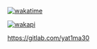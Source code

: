 
<a href="https://wakatime.com/@yat1ma30">![wakatime](https://wakatime.com/badge/user/41d17665-2adb-4600-bc75-53f4851a9edf.svg)</a>

<a href="https://wakatime.com/@yat1ma30">![wakapi](https://github-readme-stats.vercel.app/api/wakatime?username=yat1ma30&layout=compact)</a>



https://gitlab.com/yat1ma30
